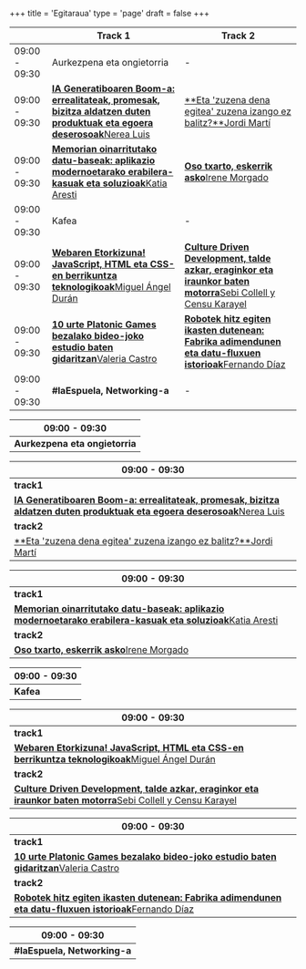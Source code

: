 +++
title = 'Egitaraua'
type = 'page'
draft = false
+++

<div class="hidden-small table">

|               | Track 1                                                                         | Track 2                                                                             |
| ------------- | ------------------------------------------------------------------------------- | ----------------------------------------------------------------------------------- |
| 09:00 - 09:30 | Aurkezpena eta ongietorria                                                      | -                                                                                   |
| 09:00 - 09:30 | [**IA Generatiboaren Boom-a: errealitateak, promesak, bizitza aldatzen duten produktuak eta egoera deserosoak**Nerea Luis](/eu/speakers/nerea-luis#talk)                 | [**Eta 'zuzena dena egitea' zuzena izango ez balitz?**Jordi Martí](/eu/speakers/jordi-marti#talk)                   |
| 09:00 - 09:30 | [**Memorian oinarritutako datu-baseak: aplikazio modernoetarako erabilera-kasuak eta soluzioak**Katia Aresti](/eu/speakers/katia-aresti#talk)             | [**Oso txarto, eskerrik asko**Irene Morgado](/eu/speakers/irene-morgado#talk)               |
| 09:00 - 09:30 | Kafea                                                                           | -                                                                                   |
| 09:00 - 09:30 | [**Webaren Etorkizuna! JavaScript, HTML eta CSS-en berrikuntza teknologikoak**Miguel Ángel Durán](/eu/speakers/miguel-angel-duran#talk) | [**Culture Driven Development, talde azkar, eraginkor eta iraunkor baten motorra**Sebi Collell y Censu Karayel](/eu/speakers/sebi-collell#talk) |
| 09:00 - 09:30 | [**10 urte Platonic Games bezalako bideo-joko estudio baten gidaritzan**Valeria Castro](/eu/speakers/valeria-castro#talk)         | [**Robotek hitz egiten ikasten dutenean: Fabrika adimendunen eta datu-fluxuen istorioak**Fernando Díaz](/eu/speakers/fernando-diaz#talk)               |
| 09:00 - 09:30 | **#laEspuela, Networking-a**                                                             | -                                                                                   |

</div>

<div class="hidden-big table">

| 09:00 - 09:30                  |
| ------------------------------ |
| **Aurkezpena eta ongietorria** |

| 09:00 - 09:30                                                     |
| ----------------------------------------------------------------- |
| **track1**                                                        |
| [**IA Generatiboaren Boom-a: errealitateak, promesak, bizitza aldatzen duten produktuak eta egoera deserosoak**Nerea Luis](/eu/speakers/nerea-luis#talk)   |
| **track2**                                                        |
| [**Eta 'zuzena dena egitea' zuzena izango ez balitz?**Jordi Martí](/eu/speakers/jordi-marti#talk) |

| 09:00 - 09:30                                                         |
| --------------------------------------------------------------------- |
| **track1**                                                            |
| [**Memorian oinarritutako datu-baseak: aplikazio modernoetarako erabilera-kasuak eta soluzioak**Katia Aresti](/eu/speakers/katia-aresti#talk)   |
| **track2**                                                            |
| [**Oso txarto, eskerrik asko**Irene Morgado](/eu/speakers/irene-morgado#talk) |

| 09:00 - 09:30 |
| ------------- |
| **Kafea**     |

| 09:00 - 09:30                                                                       |
| ----------------------------------------------------------------------------------- |
| **track1**                                                                          |
| [**Webaren Etorkizuna! JavaScript, HTML eta CSS-en berrikuntza teknologikoak**Miguel Ángel Durán](/eu/speakers/miguel-angel-duran#talk)     |
| **track2**                                                                          |
| [**Culture Driven Development, talde azkar, eraginkor eta iraunkor baten motorra**Sebi Collell y Censu Karayel](/eu/speakers/sebi-collell#talk) |

| 09:00 - 09:30                                                           |
| ----------------------------------------------------------------------- |
| **track1**                                                              |
| [**10 urte Platonic Games bezalako bideo-joko estudio baten gidaritzan**Valeria Castro](/eu/speakers/valeria-castro#talk) |
| **track2**                                                              |
| [**Robotek hitz egiten ikasten dutenean: Fabrika adimendunen eta datu-fluxuen istorioak**Fernando Díaz](/eu/speakers/fernando-diaz#talk)   |

| 09:00 - 09:30           |
| ----------------------- |
| **#laEspuela, Networking-a** |

</div>
